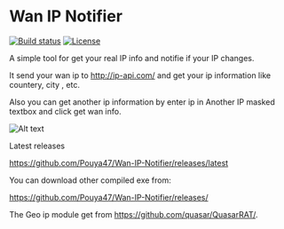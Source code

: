 # Wan IP Notifier
[![Build status](https://ci.appveyor.com/api/projects/status/5857hfy6r1ltb5f2?svg=true)](http://amngah.ir) [![License](http://img.shields.io/badge/license-MIT-green.svg)](http://amngah.ir)

A simple tool for get your real IP info and notifie if your IP changes.

It send your wan ip to http://ip-api.com/ and get your ip information like countery, city , etc.

Also you can get another ip information by enter ip in Another IP masked textbox and click get wan info.


![Alt text](/Flag_IP/Capture.JPG?raw=true "Screenshot")


Latest releases

https://github.com/Pouya47/Wan-IP-Notifier/releases/latest

You can download other compiled exe from: 

https://github.com/Pouya47/Wan-IP-Notifier/releases/

The Geo ip module get from https://github.com/quasar/QuasarRAT/.
